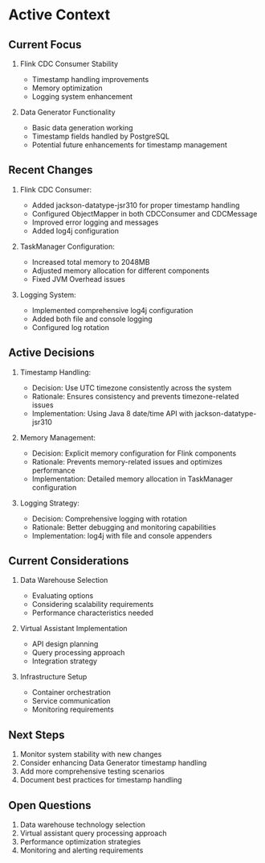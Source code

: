 # Active Context

## Current Focus

1. Flink CDC Consumer Stability

   - Timestamp handling improvements
   - Memory optimization
   - Logging system enhancement

2. Data Generator Functionality
   - Basic data generation working
   - Timestamp fields handled by PostgreSQL
   - Potential future enhancements for timestamp management

## Recent Changes

1. Flink CDC Consumer:

   - Added jackson-datatype-jsr310 for proper timestamp handling
   - Configured ObjectMapper in both CDCConsumer and CDCMessage
   - Improved error logging and messages
   - Added log4j configuration

2. TaskManager Configuration:

   - Increased total memory to 2048MB
   - Adjusted memory allocation for different components
   - Fixed JVM Overhead issues

3. Logging System:
   - Implemented comprehensive log4j configuration
   - Added both file and console logging
   - Configured log rotation

## Active Decisions

1. Timestamp Handling:

   - Decision: Use UTC timezone consistently across the system
   - Rationale: Ensures consistency and prevents timezone-related issues
   - Implementation: Using Java 8 date/time API with jackson-datatype-jsr310

2. Memory Management:

   - Decision: Explicit memory configuration for Flink components
   - Rationale: Prevents memory-related issues and optimizes performance
   - Implementation: Detailed memory allocation in TaskManager configuration

3. Logging Strategy:
   - Decision: Comprehensive logging with rotation
   - Rationale: Better debugging and monitoring capabilities
   - Implementation: log4j with file and console appenders

## Current Considerations

1. Data Warehouse Selection

   - Evaluating options
   - Considering scalability requirements
   - Performance characteristics needed

2. Virtual Assistant Implementation

   - API design planning
   - Query processing approach
   - Integration strategy

3. Infrastructure Setup
   - Container orchestration
   - Service communication
   - Monitoring requirements

## Next Steps

1. Monitor system stability with new changes
2. Consider enhancing Data Generator timestamp handling
3. Add more comprehensive testing scenarios
4. Document best practices for timestamp handling

## Open Questions

1. Data warehouse technology selection
2. Virtual assistant query processing approach
3. Performance optimization strategies
4. Monitoring and alerting requirements
